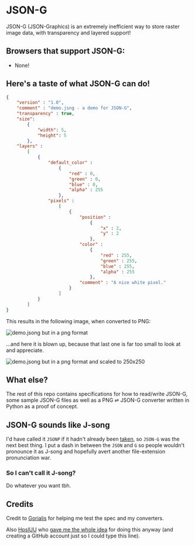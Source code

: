 # JSON-G #

JSON-G (JSON-Graphics) is an extremely inefficient way to store raster image data, with transparency and layered support!


## Browsers that support JSON-G: ##
 - None!

## Here's a taste of what JSON-G can do! ##
```json
{
    "version" : "1.0",
    "comment" : "demo.jsng - a demo for JSON-G",
    "transparency" : true,
    "size":
        {
            "width": 5,
            "height": 5
        },
    "layers" :
        [
            {
                "default_color" :
                    {
                        "red" : 0,
                        "green" : 0,
                        "blue" : 0,
                        "alpha" : 255
                    },
                "pixels" :
                    [
                        {
                            "position" :
                                {
                                    "x" : 2,
                                    "y" : 2
                                },
                            "color" :
                                {
                                    "red" : 255,
                                    "green" : 255,
                                    "blue" : 255,
                                    "alpha" : 255
                                },
                            "comment" : "A nice white pixel."
                        }
                    ]
            }
        ]
}
```

This results in the following image, when converted to PNG:

![demo.jsong but in a png format](samples/demo.png)

...and here it is blown up, because that last one is far too small to look at and appreciate.

![demo.jsong but in a png format and scaled to 250x250](samples/demo_large.png)

## What else? ##

The rest of this repo contains specifications for how to read/write JSON-G, some sample JSON-G files as well as a PNG ⇌ JSON-G converter written in Python as a proof of concept.

## JSON-G sounds like J-song ##

I'd have called it `JSONP` if it hadn't already been [taken](https://en.wikipedia.org/wiki/JSONP), so `JSON-G` was the next best thing. I put a dash in between the `JSON` and `G` so people wouldn't pronounce it as J-song and hopefully avert another file-extension pronunciation war.

### So I can't call it J-song? ###

Do whatever you want tbh.

## Credits ##

Credit to [Gorialis](https://github.com/Gorialis) for helping me test the spec and my converters.

Also [HpslUU](https://github.com/HpslUU) who [gave me the whole idea](jsong-origin.png) for doing this anyway (and creating a GitHub account just so I could type this line).
